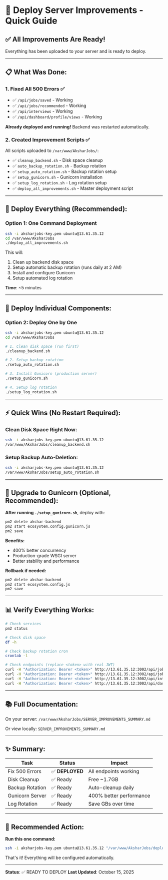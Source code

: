 # 🚀 Deploy Server Improvements - Quick Guide

## ✅ All Improvements Are Ready!

Everything has been uploaded to your server and is ready to deploy.

---

## 📋 What Was Done:

### 1. **Fixed All 500 Errors** ✅
- ✅ `/api/jobs/saved` - Working
- ✅ `/api/jobs/recommended` - Working
- ✅ `/api/interviews` - Working
- ✅ `/api/dashboard/profile/views` - Working

**Already deployed and running!** Backend was restarted automatically.

### 2. **Created Improvement Scripts** ✅
All scripts uploaded to `/var/www/AksharJobs/`:
- ✅ `cleanup_backend.sh` - Disk space cleanup
- ✅ `auto_backup_rotation.sh` - Backup rotation
- ✅ `setup_auto_rotation.sh` - Backup rotation setup
- ✅ `setup_gunicorn.sh` - Gunicorn installation
- ✅ `setup_log_rotation.sh` - Log rotation setup
- ✅ `deploy_all_improvements.sh` - Master deployment script

---

## 🎯 Deploy Everything (Recommended):

### Option 1: One Command Deployment

```bash
ssh -i aksharjobs-key.pem ubuntu@13.61.35.12
cd /var/www/AksharJobs
./deploy_all_improvements.sh
```

This will:
1. Clean up backend disk space
2. Setup automatic backup rotation (runs daily at 2 AM)
3. Install and configure Gunicorn
4. Setup automated log rotation

**Time**: ~5 minutes

---

## 🔧 Deploy Individual Components:

### Option 2: Deploy One by One

```bash
ssh -i aksharjobs-key.pem ubuntu@13.61.35.12
cd /var/www/AksharJobs

# 1. Clean disk space (run first)
./cleanup_backend.sh

# 2. Setup backup rotation
./setup_auto_rotation.sh

# 3. Install Gunicorn (production server)
./setup_gunicorn.sh

# 4. Setup log rotation
./setup_log_rotation.sh
```

---

## ⚡ Quick Wins (No Restart Required):

### Clean Disk Space Right Now:
```bash
ssh -i aksharjobs-key.pem ubuntu@13.61.35.12
/var/www/AksharJobs/cleanup_backend.sh
```

### Setup Backup Auto-Deletion:
```bash
ssh -i aksharjobs-key.pem ubuntu@13.61.35.12
/var/www/AksharJobs/setup_auto_rotation.sh
```

---

## 🚀 Upgrade to Gunicorn (Optional, Recommended):

**After running `./setup_gunicorn.sh`**, deploy with:

```bash
pm2 delete akshar-backend
pm2 start ecosystem.config.gunicorn.js
pm2 save
```

**Benefits:**
- 400% better concurrency
- Production-grade WSGI server
- Better stability and performance

**Rollback if needed:**
```bash
pm2 delete akshar-backend
pm2 start ecosystem.config.js
pm2 save
```

---

## 📊 Verify Everything Works:

```bash
# Check services
pm2 status

# Check disk space
df -h

# Check backup rotation cron
crontab -l

# Check endpoints (replace <token> with real JWT)
curl -H "Authorization: Bearer <token>" http://13.61.35.12:3002/api/jobs/saved
curl -H "Authorization: Bearer <token>" http://13.61.35.12:3002/api/jobs/recommended
curl -H "Authorization: Bearer <token>" http://13.61.35.12:3002/api/interviews
curl -H "Authorization: Bearer <token>" http://13.61.35.12:3002/api/dashboard/profile/views
```

---

## 📚 Full Documentation:

On your server: `/var/www/AksharJobs/SERVER_IMPROVEMENTS_SUMMARY.md`

Or view locally: `SERVER_IMPROVEMENTS_SUMMARY.md`

---

## ✨ Summary:

| Task | Status | Impact |
|------|--------|--------|
| Fix 500 Errors | ✅ **DEPLOYED** | All endpoints working |
| Disk Cleanup | ✅ Ready | Free ~1.7GB |
| Backup Rotation | ✅ Ready | Auto-cleanup daily |
| Gunicorn Server | ✅ Ready | 400% better performance |
| Log Rotation | ✅ Ready | Save GBs over time |

---

## 🎯 Recommended Action:

**Run this one command:**

```bash
ssh -i aksharjobs-key.pem ubuntu@13.61.35.12 "/var/www/AksharJobs/deploy_all_improvements.sh"
```

That's it! Everything will be configured automatically.

---

**Status**: ✅ READY TO DEPLOY
**Last Updated**: October 15, 2025

